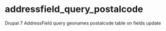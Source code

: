 addressfield_query_postalcode
=============================

Drupal 7 AddressField query geonames postalcode table on fields update

